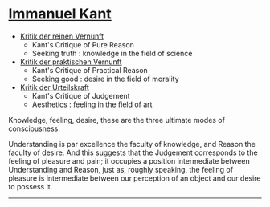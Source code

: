 # [Immanuel Kant]

- [Kritik der reinen Vernunft]
  - Kant's Critique of Pure Reason
  - Seeking truth : knowledge in the field of science
- [Kritik der praktischen Vernunft]
  - Kant's Critique of Practical Reason
  - Seeking good : desire in the field of morality
- [Kritik der Urteilskraft]
  - Kant's Critique of Judgement
  - Aesthetics : feeling in the field of art

Knowledge, feeling, desire, these are the three ultimate modes of consciousness.

Understanding is par excellence the faculty of knowledge, and Reason  the faculty of desire. And this suggests that the Judgement corresponds to the feeling of pleasure and pain; it occupies a position intermediate between Understanding and Reason, just as, roughly speaking, the feeling of pleasure is intermediate between our perception of an object and our desire to possess it.

---

[Immanuel Kant]:https://en.wikipedia.org/wiki/Immanuel_Kant

[Kritik der reinen Vernunft]:http://www.gutenberg.org/files/4280/4280-h/4280-h.htm

[Kritik der praktischen Vernunft]:http://www.gutenberg.org/files/5683/5683-h/5683-h.htm

[Kritik der Urteilskraft]:http://www.gutenberg.org/files/48433/48433-h/48433-h.htm
